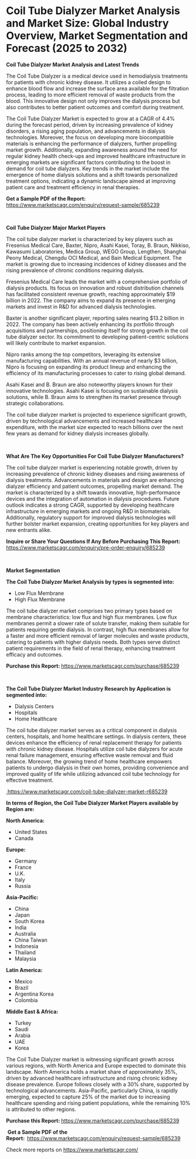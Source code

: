 <p><h1>Coil Tube Dialyzer Market Analysis and Market Size: Global Industry Overview, Market Segmentation and Forecast (2025 to 2032)</h1></p><p><strong>Coil Tube Dialyzer Market Analysis and Latest Trends</strong></p>
<p><p>The Coil Tube Dialyzer is a medical device used in hemodialysis treatments for patients with chronic kidney disease. It utilizes a coiled design to enhance blood flow and increase the surface area available for the filtration process, leading to more efficient removal of waste products from the blood. This innovative design not only improves the dialysis process but also contributes to better patient outcomes and comfort during treatment.</p><p>The Coil Tube Dialyzer Market is expected to grow at a CAGR of 4.4% during the forecast period, driven by increasing prevalence of kidney disorders, a rising aging population, and advancements in dialysis technologies. Moreover, the focus on developing more biocompatible materials is enhancing the performance of dialyzers, further propelling market growth. Additionally, expanding awareness around the need for regular kidney health check-ups and improved healthcare infrastructure in emerging markets are significant factors contributing to the boost in demand for coil tube dialyzers. Key trends in the market include the emergence of home dialysis solutions and a shift towards personalized treatment options, indicating a dynamic landscape aimed at improving patient care and treatment efficiency in renal therapies.</p></p>
<p><strong>Get a Sample PDF of the Report:&nbsp;</strong> <a href="https://www.marketscagr.com/enquiry/request-sample/685239?utm_campaign=2304&utm_medium=2&utm_source=Github&utm_content=ia&utm_term=27032025&utm_id=coil-tube-dialyzer">https://www.marketscagr.com/enquiry/request-sample/685239</a></p>
<p>&nbsp;</p>
<p><strong>Coil Tube Dialyzer Major Market Players</strong></p>
<p><p>The coil tube dialyzer market is characterized by key players such as Fresenius Medical Care, Baxter, Nipro, Asahi Kasei, Toray, B. Braun, Nikkiso, Kawasumi Laboratories, Medica Group, WEGO Group, Lengthen, Shanghai Peony Medical, Chengdu OCI Medical, and Bain Medical Equipment. The market is growing due to increasing incidences of kidney diseases and the rising prevalence of chronic conditions requiring dialysis.</p><p>Fresenius Medical Care leads the market with a comprehensive portfolio of dialysis products. Its focus on innovation and robust distribution channels has facilitated consistent revenue growth, reaching approximately $19 billion in 2022. The company aims to expand its presence in emerging markets and invest in R&D for advanced dialysis technologies.</p><p>Baxter is another significant player, reporting sales nearing $13.2 billion in 2022. The company has been actively enhancing its portfolio through acquisitions and partnerships, positioning itself for strong growth in the coil tube dialyzer sector. Its commitment to developing patient-centric solutions will likely contribute to market expansion.</p><p>Nipro ranks among the top competitors, leveraging its extensive manufacturing capabilities. With an annual revenue of nearly $3 billion, Nipro is focusing on expanding its product lineup and enhancing the efficiency of its manufacturing processes to cater to rising global demand.</p><p>Asahi Kasei and B. Braun are also noteworthy players known for their innovative technologies. Asahi Kasei is focusing on sustainable dialysis solutions, while B. Braun aims to strengthen its market presence through strategic collaborations.</p><p>The coil tube dialyzer market is projected to experience significant growth, driven by technological advancements and increased healthcare expenditure, with the market size expected to reach billions over the next few years as demand for kidney dialysis increases globally.</p></p>
<p>&nbsp;</p>
<p><strong>What Are The Key Opportunities For Coil Tube Dialyzer Manufacturers?</strong></p>
<p><p>The coil tube dialyzer market is experiencing notable growth, driven by increasing prevalence of chronic kidney diseases and rising awareness of dialysis treatments. Advancements in materials and design are enhancing dialyzer efficiency and patient outcomes, propelling market demand. The market is characterized by a shift towards innovative, high-performance devices and the integration of automation in dialysis procedures. Future outlook indicates a strong CAGR, supported by developing healthcare infrastructure in emerging markets and ongoing R&D in biomaterials. Additionally, regulatory support for improved dialysis technologies will further bolster market expansion, creating opportunities for key players and new entrants alike.</p></p>
<p><strong>Inquire or Share Your Questions If Any Before Purchasing This Report:</strong> <a href="https://www.marketscagr.com/enquiry/pre-order-enquiry/685239?utm_campaign=2304&utm_medium=2&utm_source=Github&utm_content=ia&utm_term=27032025&utm_id=coil-tube-dialyzer">https://www.marketscagr.com/enquiry/pre-order-enquiry/685239</a></p>
<p>&nbsp;</p>
<p><strong>Market Segmentation</strong></p>
<p><strong>The Coil Tube Dialyzer Market Analysis by types is segmented into:</strong></p>
<p><ul><li>Low Flux Membrane</li><li>High Flux Membrane</li></ul></p>
<p><p>The coil tube dialyzer market comprises two primary types based on membrane characteristics: low flux and high flux membranes. Low flux membranes permit a slower rate of solute transfer, making them suitable for patients requiring gentle dialysis. In contrast, high flux membranes allow for a faster and more efficient removal of larger molecules and waste products, catering to patients with higher dialysis needs. Both types serve distinct patient requirements in the field of renal therapy, enhancing treatment efficacy and outcomes.</p></p>
<p><strong>Purchase this Report:&nbsp;</strong><a href="https://www.marketscagr.com/purchase/685239?utm_campaign=2304&utm_medium=2&utm_source=Github&utm_content=ia&utm_term=27032025&utm_id=coil-tube-dialyzer">https://www.marketscagr.com/purchase/685239</a></p>
<p>&nbsp;</p>
<p><strong>The Coil Tube Dialyzer Market Industry Research by Application is segmented into:</strong></p>
<p><ul><li>Dialysis Centers</li><li>Hospitals</li><li>Home Healthcare</li></ul></p>
<p><p>The coil tube dialyzer market serves as a critical component in dialysis centers, hospitals, and home healthcare settings. In dialysis centers, these devices enhance the efficiency of renal replacement therapy for patients with chronic kidney disease. Hospitals utilize coil tube dialyzers for acute renal failure management, ensuring effective waste removal and fluid balance. Moreover, the growing trend of home healthcare empowers patients to undergo dialysis in their own homes, providing convenience and improved quality of life while utilizing advanced coil tube technology for effective treatment.</p></p>
<p><a href="https://www.marketscagr.com/coil-tube-dialyzer-market-r685239?utm_campaign=2304&utm_medium=2&utm_source=Github&utm_content=ia&utm_term=27032025&utm_id=coil-tube-dialyzer">&nbsp;https://www.marketscagr.com/coil-tube-dialyzer-market-r685239</a></p>
<p><strong>In terms of Region, the Coil Tube Dialyzer Market Players available by Region are:</strong></p>
<p>
    <p> <strong> North America: </strong>
        <ul>
            <li>United States</li>
            <li>Canada</li>
        </ul>
        </p> 
    <p> <strong> Europe: </strong>
        <ul>
            <li>Germany</li>
            <li>France</li>
            <li>U.K.</li>
            <li>Italy</li>
            <li>Russia</li>
        </ul>
        </p> 
    <p> <strong> Asia-Pacific: </strong>
        <ul>
            <li>China</li>
            <li>Japan</li>
            <li>South Korea</li>
            <li>India</li>
            <li>Australia</li>
            <li>China Taiwan</li>
            <li>Indonesia</li>
            <li>Thailand</li>
            <li>Malaysia</li>
        </ul>
        </p> 
    <p> <strong> Latin America: </strong>
        <ul>
            <li>Mexico</li>
            <li>Brazil</li>
            <li>Argentina Korea</li>
            <li>Colombia</li>
        </ul>
        </p> 
    <p> <strong> Middle East & Africa: </strong>
        <ul>
            <li>Turkey</li>
            <li>Saudi</li>
            <li>Arabia</li>
            <li>UAE</li>
            <li>Korea</li>
        </ul>
    </p>
    </p>
<p><p>The Coil Tube Dialyzer market is witnessing significant growth across various regions, with North America and Europe expected to dominate this landscape. North America holds a market share of approximately 35%, driven by advanced healthcare infrastructure and rising chronic kidney disease prevalence. Europe follows closely with a 30% share, supported by technological advancements. Asia-Pacific, particularly China, is rapidly emerging, expected to capture 25% of the market due to increasing healthcare spending and rising patient populations, while the remaining 10% is attributed to other regions.</p></p>
<p><strong>Purchase this Report: </strong><a href="https://www.marketscagr.com/purchase/685239?utm_campaign=2304&utm_medium=2&utm_source=Github&utm_content=ia&utm_term=27032025&utm_id=coil-tube-dialyzer">https://www.marketscagr.com/purchase/685239</a></p>
<p>&nbsp;<strong>Get a Sample PDF of the Report:&nbsp;&nbsp;</strong><a href="https://www.marketscagr.com/enquiry/request-sample/685239?utm_campaign=2304&utm_medium=2&utm_source=Github&utm_content=ia&utm_term=27032025&utm_id=coil-tube-dialyzer">https://www.marketscagr.com/enquiry/request-sample/685239</a></p>
<p><strong></strong></p>
<p>Check more reports on <a href="https://www.marketscagr.com/?utm_campaign=2304&utm_medium=2&utm_source=Github&utm_content=ia&utm_term=27032025&utm_id=coil-tube-dialyzer">https://www.marketscagr.com/</a></p>